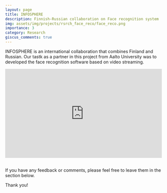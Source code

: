 ```yaml
---
layout: page
title: INFOSPHERE
description: Finnish-Russian collaboration on Face recognition system
img: assets/img/projects/rsrch_face_reco/face_reco.png
importance: 3
category: Research
giscus_comments: true
---
```


INFOSPHERE is an international collaboration that combines Finland and Russian.
Our tastk as a partner in this project from Aalto University was to developed the face recognition software based on video streaming.


<div class="row mt-3">
    <div class="col-sm mt-12 mt-md-0 center">
        <iframe src="https://onedrive.live.com/embed?resid=3C42663A50F1A304%212810&amp;authkey=!AEyC_zoP1rdSneY&amp;em=2&amp;wdAr=1.3333333333333333&amp;wdEaaCheck=1" width="100%" height="288px" frameborder="0">This is an embedded <a target="_blank" href="https://office.com">Microsoft Office</a> presentation, powered by <a target="_blank" href="https://office.com/webapps">Office</a>.</iframe>
    </div>
</div>



<br>
<p>
If you have any feedback or comments, please feel free to leave them in the section below.

Thank you!
</p>



